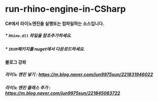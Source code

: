 # run-rhino-engine-in-CSharp

#### C#에서 라이노엔진을 실행또는 컴파일하는 소스입니다.

##### * ```Rhino.dll``` 파일을 참조추가하세요.

##### * ```IKVM```패키지를 nuget에서 다운로드하세요.


#### 블로그 강좌

##### 라이노 엔진 넣기 : https://m.blog.naver.com/jun9975sun/221831946022

##### 라이노 엔진 클래스 추가 : https://m.blog.naver.com/jun9975sun/221845083722
